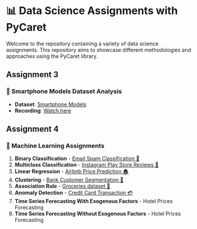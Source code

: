 # 📊 Data Science Assignments with PyCaret

Welcome to the repository containing a variety of data science assignments. This repository aims to showcase different methodologies and approaches using the PyCaret library.

## Assignment 3

### 📱 Smartphone Models Dataset Analysis
- **Dataset**: [Smartphone Models](https://www.kaggle.com/datasets/abdurrahman22224/smartphone-new-data)
- **Recording**: [Watch here](https://drive.google.com/file/d/1bjXlc1SSiTkOvHI7x7ElgCdRWiTTbQi5/view?usp=sharing)

## Assignment 4
### 🤖 Machine Learning Assignments
1. **Binary Classification** - [Email Spam Classification 📧](https://www.kaggle.com/datasets/balaka18/email-spam-classification-dataset-csv)
2. **Multiclass Classification** - [Instagram Play Store Reviews 📸](https://www.kaggle.com/datasets/saloni1712/instagram-play-store-reviews)
3. **Linear Regression** - [Airbnb Price Prediction 🏠](https://www.kaggle.com/datasets/stevezhenghp/airbnb-price-prediction/)
4. **Clustering** - [Bank Customer Segmentation 🏦](https://www.kaggle.com/datasets/shivamb/bank-customer-segmentation)
5. **Association Rule** - [Groceries dataset 🛒](https://www.kaggle.com/datasets/heeraldedhia/groceries-dataset)
6. **Anomaly Detection** - [Credit Card Transaction 💳](https://www.kaggle.com/datasets/ybifoundation/credit-card-transaction)
7. **Time Series Forecasting With Exogenous Factors** - Hotel Prices Forecasting
8. **Time Series Forecasting  Without Exogenous Factors** - Hotel Prices Forecasting
